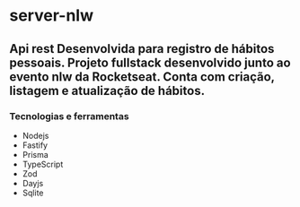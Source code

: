 # server-nlw

## Api rest Desenvolvida para registro de hábitos pessoais. Projeto fullstack desenvolvido junto ao evento nlw da Rocketseat. Conta com criação, listagem e atualização de hábitos.

### Tecnologias e ferramentas

- Nodejs
- Fastify
- Prisma
- TypeScript
- Zod
- Dayjs
- Sqlite
